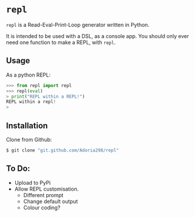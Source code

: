 # `repl`

`repl` is a Read-Eval-Print-Loop generator written in Python. 

It is intended to be used with a DSL, as a console app. You should only ever need one function to make a REPL, with `repl`.

## Usage

As a python REPL: 

````python
>>> from repl import repl
>>> repl(eval)
> print("REPL within a REPL!")
REPL within a repl!
> 
````
## Installation

Clone from Github:

````sh
$ git clone "git.github.com/Adoria298/repl"
````

## To Do:

- Upload to PyPi
- Allow REPL customisation.
    - Different prompt
    - Change default output
    - Colour coding?